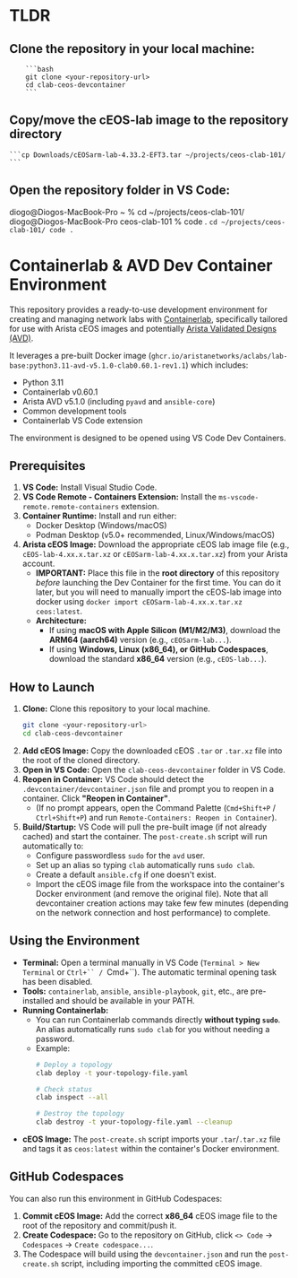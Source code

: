 # TLDR 

## Clone the repository in your local machine:
        ```bash
        git clone <your-repository-url>
        cd clab-ceos-devcontainer
        ```
## Copy/move the cEOS-lab image to the repository directory
    ```cp Downloads/cEOSarm-lab-4.33.2-EFT3.tar ~/projects/ceos-clab-101/
    ```
## Open the repository folder in VS Code:
diogo@Diogos-MacBook-Pro ~ % cd ~/projects/ceos-clab-101/
diogo@Diogos-MacBook-Pro ceos-clab-101 % code .
    ```cd ~/projects/ceos-clab-101/
    code .
    ```
    
# Containerlab & AVD Dev Container Environment

This repository provides a ready-to-use development environment for creating and managing network labs with [Containerlab](https://containerlab.dev/), specifically tailored for use with Arista cEOS images and potentially [Arista Validated Designs (AVD)](https://avd.arista.com/).

It leverages a pre-built Docker image (`ghcr.io/aristanetworks/aclabs/lab-base:python3.11-avd-v5.1.0-clab0.60.1-rev1.1`) which includes:

* Python 3.11
* Containerlab v0.60.1
* Arista AVD v5.1.0 (including `pyavd` and `ansible-core`)
* Common development tools
* Containerlab VS Code extension

The environment is designed to be opened using VS Code Dev Containers.

## Prerequisites

1.  **VS Code:** Install Visual Studio Code.
2.  **VS Code Remote - Containers Extension:** Install the `ms-vscode-remote.remote-containers` extension.
3.  **Container Runtime:** Install and run either:
    * Docker Desktop (Windows/macOS)
    * Podman Desktop (v5.0+ recommended, Linux/Windows/macOS)
4.  **Arista cEOS Image:** Download the appropriate cEOS lab image file (e.g., `cEOS-lab-4.xx.x.tar.xz` or `cEOSarm-lab-4.xx.x.tar.xz`) from your Arista account.
    * **IMPORTANT:** Place this file in the **root directory** of this repository *before* launching the Dev Container for the first time. You can do it later, but you will need to manually import the cEOS-lab image into docker using `docker import cEOSarm-lab-4.xx.x.tar.xz ceos:latest`.
    * **Architecture:**
        * If using **macOS with Apple Silicon (M1/M2/M3)**, download the **ARM64 (aarch64)** version (e.g., `cEOSarm-lab...`).
        * If using **Windows, Linux (x86_64), or GitHub Codespaces**, download the standard **x86_64** version (e.g., `cEOS-lab...`).

## How to Launch

1.  **Clone:** Clone this repository to your local machine.
    ```bash
    git clone <your-repository-url>
    cd clab-ceos-devcontainer
    ```
2.  **Add cEOS Image:** Copy the downloaded cEOS `.tar` or `.tar.xz` file into the root of the cloned directory.
3.  **Open in VS Code:** Open the `clab-ceos-devcontainer` folder in VS Code.
4.  **Reopen in Container:** VS Code should detect the `.devcontainer/devcontainer.json` file and prompt you to reopen in a container. Click **"Reopen in Container"**.
    * (If no prompt appears, open the Command Palette (`Cmd+Shift+P` / `Ctrl+Shift+P`) and run `Remote-Containers: Reopen in Container`).
5.  **Build/Startup:** VS Code will pull the pre-built image (if not already cached) and start the container. The `post-create.sh` script will run automatically to:
    * Configure passwordless `sudo` for the `avd` user.
    * Set up an alias so typing `clab` automatically runs `sudo clab`.
    * Create a default `ansible.cfg` if one doesn't exist.
    * Import the cEOS image file from the workspace into the container's Docker environment (and remove the original file).
Note that all devcontainer creation actions may take few few minutes (depending on the network connection and host performance) to complete.

## Using the Environment

* **Terminal:** Open a terminal manually in VS Code (`Terminal > New Terminal` or `Ctrl+`` / `Cmd+``). The automatic terminal opening task has been disabled.
* **Tools:** `containerlab`, `ansible`, `ansible-playbook`, `git`, etc., are pre-installed and should be available in your PATH.
* **Running Containerlab:**
    * You can run Containerlab commands directly **without typing `sudo`**. An alias automatically runs `sudo clab` for you without needing a password.
    * Example:
        ```bash
        # Deploy a topology
        clab deploy -t your-topology-file.yaml

        # Check status
        clab inspect --all

        # Destroy the topology
        clab destroy -t your-topology-file.yaml --cleanup
        ```
* **cEOS Image:** The `post-create.sh` script imports your `.tar`/`.tar.xz` file and tags it as `ceos:latest` within the container's Docker environment.

## GitHub Codespaces

You can also run this environment in GitHub Codespaces:

1.  **Commit cEOS Image:** Add the correct **x86_64** cEOS image file to the root of the repository and commit/push it.
2.  **Create Codespace:** Go to the repository on GitHub, click `<> Code` -> `Codespaces` -> `Create codespace...`.
3.  The Codespace will build using the `devcontainer.json` and run the `post-create.sh` script, including importing the committed cEOS image.
